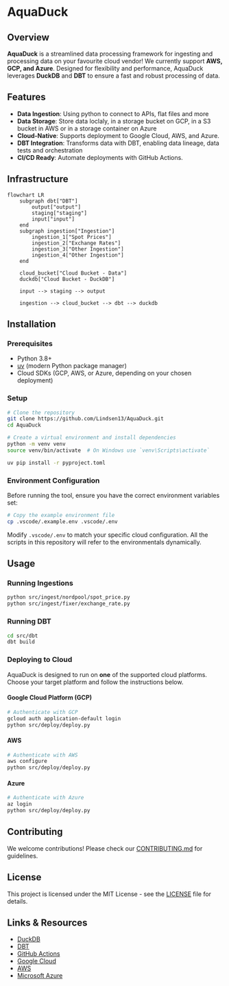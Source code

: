 # AquaDuck

## Overview

**AquaDuck** is a streamlined data processing framework for ingesting and processing data on your favourite cloud vendor! We currently support **AWS, GCP, and Azure**. Designed for flexibility and performance, AquaDuck leverages **DuckDB** and **DBT** to ensure a fast and robust processing of data.

## Features

- **Data Ingestion**: Using python to connect to APIs, flat files and more
- **Data Storage**: Store data loclaly, in a storage bucket on GCP, in a S3 bucket in AWS or in a storage container on Azure
- **Cloud-Native**: Supports deployment to Google Cloud, AWS, and Azure.
- **DBT Integration**: Transforms data with DBT, enabling data lineage, data tests and orchestration
- **CI/CD Ready**: Automate deployments with GitHub Actions.

## Infrastructure

```mermaid
flowchart LR
    subgraph dbt["DBT"]
        output["output"]
        staging["staging"]
        input["input"]
    end
    subgraph ingestion["Ingestion"]
        ingestion_1["Spot Prices"]
        ingestion_2["Exchange Rates"]
        ingestion_3["Other Ingestion"]
        ingestion_4["Other Ingestion"]
    end

    cloud_bucket["Cloud Bucket - Data"]
    duckdb["Cloud Bucket - DuckDB"]

    input --> staging --> output
    
    ingestion --> cloud_bucket --> dbt --> duckdb 
```

## Installation

### Prerequisites

- Python 3.8+
- [uv](https://github.com/astral-sh/uv) (modern Python package manager)
- Cloud SDKs (GCP, AWS, or Azure, depending on your chosen deployment)

### Setup

```sh
# Clone the repository
git clone https://github.com/Lindsen13/AquaDuck.git
cd AquaDuck

# Create a virtual environment and install dependencies
python -m venv venv
source venv/bin/activate  # On Windows use `venv\Scripts\activate`

uv pip install -r pyproject.toml
```

### Environment Configuration

Before running the tool, ensure you have the correct environment variables set:

```sh
# Copy the example environment file
cp .vscode/.example.env .vscode/.env
```

Modify `.vscode/.env` to match your specific cloud configuration. All the scripts in this repository will refer to the environmentals dynamically.

## Usage

### Running Ingestions

```sh
python src/ingest/nordpool/spot_price.py
python src/ingest/fixer/exchange_rate.py
```

### Running DBT

```sh
cd src/dbt
dbt build
```

### Deploying to Cloud

AquaDuck is designed to run on **one** of the supported cloud platforms. Choose your target platform and follow the instructions below.

#### Google Cloud Platform (GCP)

```sh
# Authenticate with GCP
gcloud auth application-default login
python src/deploy/deploy.py
```

#### AWS

```sh
# Authenticate with AWS
aws configure
python src/deploy/deploy.py
```

#### Azure

```sh
# Authenticate with Azure
az login
python src/deploy/deploy.py
```

## Contributing

We welcome contributions! Please check our [CONTRIBUTING.md](CONTRIBUTING.md) for guidelines.

## License

This project is licensed under the MIT License - see the [LICENSE](LICENSE) file for details.

## Links & Resources

- [DuckDB](https://duckdb.org/)
- [DBT](https://www.getdbt.com/)
- [GitHub Actions](https://docs.github.com/en/actions)
- [Google Cloud](https://cloud.google.com/)
- [AWS](https://aws.amazon.com/)
- [Microsoft Azure](https://azure.microsoft.com/)

